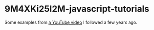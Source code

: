 # 9M4XKi25I2M-javascript-tutorials
Some examples from [a YouTube video](https://www.youtube.com/watch?v=9M4XKi25I2M) I followed a few years ago.

